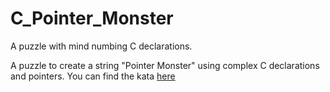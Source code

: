 # C_Pointer_Monster
A puzzle with mind numbing C declarations.

A puzzle to create a string "Pointer Monster" using complex C declarations and pointers. You can find the kata [here](https://www.codewars.com/kata/59cf6087aeb284909d00009c)
